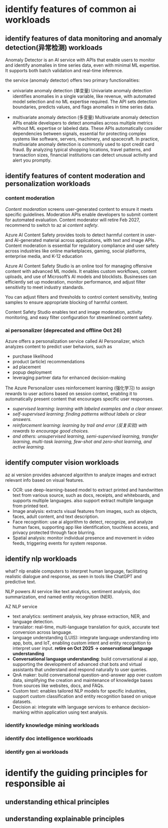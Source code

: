 

# identify features of common ai workloads


## identify features of data monitoring and anomaly detection(异常检测) workloads 
Anomaly Detector is an AI service with APIs that enable users to monitor and identify anomalies in time series data, even with minimal ML expertise. It supports both batch validation and real-time inference.

the service (anomaly detector) offers two primary functionalities:
- univariate anomaly detection (单变量)
Univariate anomaly detection identifies anomalies in a single variable, like revenue, with automated model selection and no ML expertise required. The API sets detection boundaries, predicts values, and flags anomalies in time series data.

- multivariate anomaly detection (多变量)
Multivariate anomaly detection APIs enable developers to detect anomalies across multiple metrics without ML expertise or labeled data. These APIs automatically consider dependencies between signals, essential for protecting complex systems like software, servers, machinery, and spacecraft.
In practice, multivariate anomaly detection is commonly used to spot credit card fraud. By analyzing typical shopping locations, travel patterns, and transaction sizes, financial institutions can detect unusual activity and alert you promptly.

## identify features of content moderation and personalization workloads

### content moderation
*Content moderation* screens user-generated content to ensure it meets specific guidelines. Moderation APIs enable developers to submit content for automated evaluation. Content moderator will retire Feb 2027, recommend to switch to az ai *content safety*.

Azure AI Content Safety provides tools to detect harmful content in user- and AI-generated material across applications, with text and image APIs.
Content moderation is essential for regulatory compliance and user safety across industries like online marketplaces, gaming, social platforms, enterprise media, and K-12 education 

Azure AI Content Safety Studio is an online tool for managing offensive content with advanced ML models. It enables custom workflows, content uploads, and use of Microsoft’s AI models and blocklists. Businesses can efficiently set up moderation, monitor performance, and adjust filter sensitivity to meet industry standards.

You can adjust filters and thresholds to control content sensitivity, testing samples to ensure appropriate blocking of harmful content. 

Content Safety Studio enables text and image moderation, activity monitoring, and easy filter configuration for streamlined content safety.

### ai personalizer (deprecated and offline Oct 26)
Azure offers a personalization service called AI Personalizer, which analyzes content to predict user behaviors, such as 
- purchase likelihood
- product (article) recommendations
- ad placement
- popup deployment
- leveraging partner data for enhanced decision-making

The Azure Personalizer uses reinforcement learning (强化学习) to assign rewards to user actions based on session context, enabling it to automatically present content that encourages specific user responses.

- *supervised learning: learning with labeled examples and a clear answer.*
- *self-supervised learning: finding patterns without labels or clear answers.*
- *reinforcement learning: learning by trail and error (反复实验) with rewards to encourage good choices.*
- *and others: unsupervised learning, semi-supervised learning, transfer learning, multi-task learning, few-shot and zero-shot learning, and active learning.*

## identify computer vision workloads
az ai version provides advanced algorithm to analyze images and extract relevant info based on visual features. 
- OCR: use deep-learning-based model to extract printed and handwritten text from various source, such as docs, receipts, and whiteboards, and supports multiple languages. also support extract multiple language from printed text. 
- Image analysis: extracts visual features from images, such as objects, faces, adult content, and text description.
- Face recognition: use ai algorithm to detect, recognize, and analyze human faces, supporting app like identification, touchless access, and privacy protected through face blurring.  
- Spatial analysis: monitor individual presence and movement in video feeds, triggering events for system response.

## identify nlp workloads
what? nlp enable computers to interpret human language, facilitating realistic dialogue and response, as seen in tools like ChatGPT and predictive text. 

NLP powers AI service like text analytics, sentiment analysis, doc summarization, end named entity recognition (NER).

AZ NLP service
- text analytics: sentiment analysis, key phrase extraction, NER, and language detection. 
- translator: real-time, multi-language translation for quick, accurate text conversion across language. 
- language understanding (LUIS): integrate language understanding into app, bots, and IoT, enabling custom intent and entity recognition to interpret user input. **retire on Oct 2025 -> conservational language understanding**
- **Conversational language understanding**: build conversational ai app, supporting the development of advanced chat bots and virtual assistants that understand and respond naturally to user queries.
- QnA maker: build conversational question-and-answer app over custom data, simplifying the creation and maintenance of knowledge bases from sources like websites, docs, and FAQs.
- Custom text: enables tailored NLP models for specific industries, support custom classification and entity recognition based on unique datasets.
- Decision ai: integrate with language services to enhance decision-marking within application using text analysis. 

### identify knowledge mining workloads
### identify doc intelligence workloads
### identify gen ai workloads

# identify the guiding principles for responsible ai
## understanding ethical principles
## understanding explainable principles 

